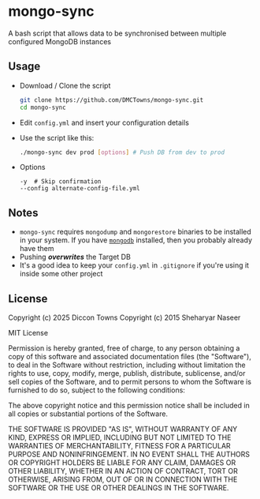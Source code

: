 # mongo-sync

A bash script that allows data to be synchronised between multiple configured MongoDB instances

## Usage

- Download / Clone the script

  ```bash
  git clone https://github.com/DMCTowns/mongo-sync.git
  cd mongo-sync
  ```

- Edit `config.yml` and insert your configuration details

- Use the script like this:

  ```bash
  ./mongo-sync dev prod [options] # Push DB from dev to prod
  ```

- Options

  ```
  -y  # Skip confirmation
  --config alternate-config-file.yml
  ```

## Notes

- `mongo-sync` requires `mongodump` and `mongorestore` binaries to be installed in your system. If you have [`mongodb`](http://docs.mongodb.org/manual/tutorial/#getting-started) installed, then you probably already have them
- Pushing **_overwrites_** the Target DB
- It's a good idea to keep your `config.yml` in `.gitignore` if you're using it inside some other project

## License

Copyright (c) 2025 Diccon Towns
Copyright (c) 2015 Sheharyar Naseer

MIT License

Permission is hereby granted, free of charge, to any person obtaining
a copy of this software and associated documentation files (the
"Software"), to deal in the Software without restriction, including
without limitation the rights to use, copy, modify, merge, publish,
distribute, sublicense, and/or sell copies of the Software, and to
permit persons to whom the Software is furnished to do so, subject to
the following conditions:

The above copyright notice and this permission notice shall be
included in all copies or substantial portions of the Software.

THE SOFTWARE IS PROVIDED "AS IS", WITHOUT WARRANTY OF ANY KIND,
EXPRESS OR IMPLIED, INCLUDING BUT NOT LIMITED TO THE WARRANTIES OF
MERCHANTABILITY, FITNESS FOR A PARTICULAR PURPOSE AND
NONINFRINGEMENT. IN NO EVENT SHALL THE AUTHORS OR COPYRIGHT HOLDERS BE
LIABLE FOR ANY CLAIM, DAMAGES OR OTHER LIABILITY, WHETHER IN AN ACTION
OF CONTRACT, TORT OR OTHERWISE, ARISING FROM, OUT OF OR IN CONNECTION
WITH THE SOFTWARE OR THE USE OR OTHER DEALINGS IN THE SOFTWARE.

